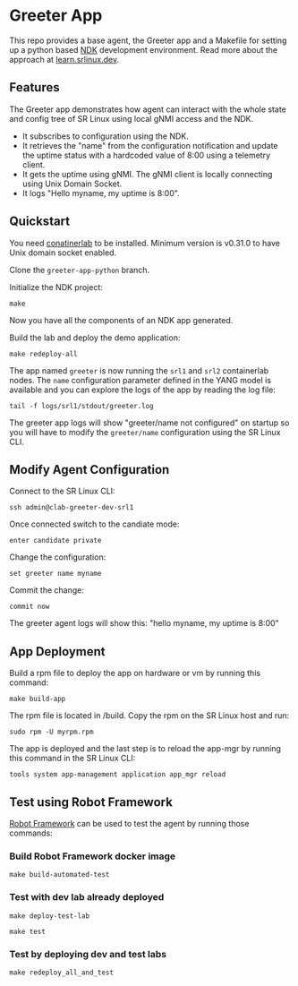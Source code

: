# Greeter App
This repo provides a base agent, the Greeter app and a Makefile for setting up a python based [NDK](https://learn.srlinux.dev/ndk/intro/) development environment. Read more about the approach at [learn.srlinux.dev](https://learn.srlinux.dev/ndk/guide/env/python/).

## Features
The Greeter app demonstrates how agent can interact with the whole state and config tree of SR Linux using local gNMI access and the NDK.
- It subscribes to configuration using the NDK.
- It retrieves the "name" from the configuration notification and update the uptime status with a hardcoded value of 8:00 using a telemetry client.
- It gets the uptime using gNMI. The gNMI client is locally connecting using Unix Domain Socket.
- It logs "Hello myname, my uptime is 8:00"​. 

## Quickstart
You need [conatinerlab](https://containerlab.dev/install/) to be installed. Minimum version is v0.31.0 to have Unix domain socket enabled. 

Clone the `greeter-app-python` branch.

Initialize the NDK project:
```console
make
```
Now you have all the components of an NDK app generated.

Build the lab and deploy the demo application:
```console
make redeploy-all
```
The app named `greeter` is now running the `srl1` and `srl2` containerlab nodes. The `name` configuration parameter defined in the YANG model is available and you can explore the logs of the app by reading the log file:
```console
tail -f logs/srl1/stdout/greeter.log
```
The greeter app logs will show "greeter/name not configured" on startup so you will have to modify the `greeter/name` configuration using the SR Linux CLI. 

## Modify Agent Configuration
Connect to the SR Linux CLI:
```console
ssh admin@clab-greeter-dev-srl1
```
Once connected switch to the candiate mode:
```console
enter candidate private
```
Change the configuration:
```console
set greeter name myname
```
Commit the change:
```console
commit now
```
The greeter agent logs will show this: "hello myname, my uptime is 8:00"

## App Deployment
Build a rpm file to deploy the app on hardware or vm by running this command:
 ```console
make build-app
```
The rpm file is located in /build. Copy the rpm on the SR Linux host and run:
```console
sudo rpm -U myrpm.rpm
```
The app is deployed and the last step is to reload the app-mgr by running this command in the SR Linux CLI:
```console
tools system app-management application app_mgr reload
```

## Test using Robot Framework
[Robot Framework](https://robotframework.org/) can be used to test the agent by running those commands:
### Build Robot Framework docker image
```console
make build-automated-test
```
### Test with dev lab already deployed
```console
make deploy-test-lab
```
```console
make test
```

### Test by deploying dev and test labs
```console
make redeploy_all_and_test
```
